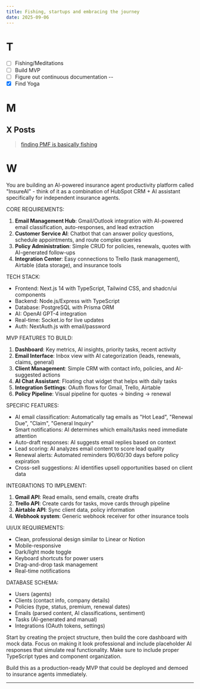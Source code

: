 ```yaml
---
title: Fishing, startups and embracing the journey
date: 2025-09-06
---
```


# T
- [ ] Fishing/Meditations
- [ ] Build MVP
- [ ] Figure out continuous documentation 
--
- [x] Find Yoga
# M

## X Posts

<blockquote class="twitter-tweet">
  <a href="https://x.com/Jerber2001/status/1964386412913909903">finding PMF is basically fishing</a>
</blockquote>
<script async src="https://platform.twitter.com/widgets.js" charset="utf-8"></script>

# W

You are building an AI-powered insurance agent productivity platform called "InsureAI" - think of it as a combination of HubSpot CRM + AI assistant specifically for independent insurance agents.

CORE REQUIREMENTS:
1. **Email Management Hub**: Gmail/Outlook integration with AI-powered email classification, auto-responses, and lead extraction
2. **Customer Service AI**: Chatbot that can answer policy questions, schedule appointments, and route complex queries
3. **Policy Administration**: Simple CRUD for policies, renewals, quotes with AI-generated follow-ups
4. **Integration Center**: Easy connections to Trello (task management), Airtable (data storage), and insurance tools

TECH STACK:
- Frontend: Next.js 14 with TypeScript, Tailwind CSS, and shadcn/ui components
- Backend: Node.js/Express with TypeScript
- Database: PostgreSQL with Prisma ORM
- AI: OpenAI GPT-4 integration
- Real-time: Socket.io for live updates
- Auth: NextAuth.js with email/password

MVP FEATURES TO BUILD:
1. **Dashboard**: Key metrics, AI insights, priority tasks, recent activity
2. **Email Interface**: Inbox view with AI categorization (leads, renewals, claims, general)
3. **Client Management**: Simple CRM with contact info, policies, and AI-suggested actions
4. **AI Chat Assistant**: Floating chat widget that helps with daily tasks
5. **Integration Settings**: OAuth flows for Gmail, Trello, Airtable
6. **Policy Pipeline**: Visual pipeline for quotes → binding → renewal

SPECIFIC FEATURES:
- AI email classification: Automatically tag emails as "Hot Lead", "Renewal Due", "Claim", "General Inquiry"
- Smart notifications: AI determines which emails/tasks need immediate attention
- Auto-draft responses: AI suggests email replies based on context
- Lead scoring: AI analyzes email content to score lead quality
- Renewal alerts: Automated reminders 90/60/30 days before policy expiration
- Cross-sell suggestions: AI identifies upsell opportunities based on client data

INTEGRATIONS TO IMPLEMENT:
1. **Gmail API**: Read emails, send emails, create drafts
2. **Trello API**: Create cards for tasks, move cards through pipeline
3. **Airtable API**: Sync client data, policy information
4. **Webhook system**: Generic webhook receiver for other insurance tools

UI/UX REQUIREMENTS:
- Clean, professional design similar to Linear or Notion
- Mobile-responsive
- Dark/light mode toggle
- Keyboard shortcuts for power users
- Drag-and-drop task management
- Real-time notifications

DATABASE SCHEMA:
- Users (agents)
- Clients (contact info, company details)
- Policies (type, status, premium, renewal dates)
- Emails (parsed content, AI classifications, sentiment)
- Tasks (AI-generated and manual)
- Integrations (OAuth tokens, settings)

Start by creating the project structure, then build the core dashboard with mock data. Focus on making it look professional and include placeholder AI responses that simulate real functionality. Make sure to include proper TypeScript types and component organization.

Build this as a production-ready MVP that could be deployed and demoed to insurance agents immediately.

---

